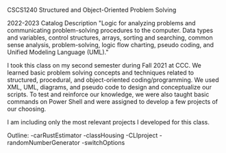 CSCS1240 Structured and Object-Oriented Problem Solving

2022-2023 Catalog Description
"Logic for analyzing problems and communicating problem-solving procedures to the computer.
Data types and variables, control structures, arrays, sorting and searching, common sense analysis, problem-solving, logic flow charting, pseudo coding, and Unified Modeling Language (UML)."

I took this class on my second semester during Fall 2021 at CCC.
We learned basic problem solving concepts and techniques related to structured, procedural, and object-oriented coding/programming. 
We used XML, UML, diagrams, and pseudo code to design and conceptualize our scripts.
To test and reinforce our knowledge, we were also taught basic commands on Power Shell and were assigned to develop a few projects of our choosing.

I am including only the most relevant projects I developed for this class.

Outline:
  -carRustEstimator
  -classHousing
  -CLIproject
  -randomNumberGenerator
  -switchOptions




